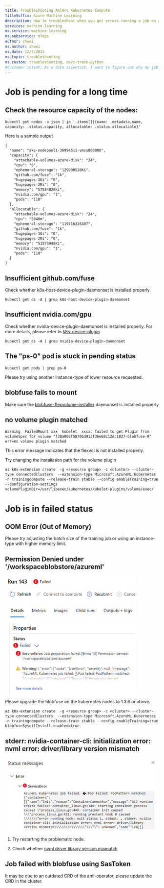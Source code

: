 ```yaml
---
title: Troubleshooting AmlArc Kubernetes Compute
titleSuffix: Azure Machine Learning
description: How to troubleshoot when you get errors running a job on an AmlArc Kubernetes Compute. Common pitfalls and tips to help debug your scripts before and during remote execution.
services: machine-learning
ms.service: machine-learning
ms.subservice: mlops
author: zhwei
ms.author: zhwei
ms.date: 12/7/2021
ms.topic: troubleshooting
ms.custom: troubleshooting, devx-track-python
#Customer intent: As a data scientist, I want to figure out why my job doesn't run well on an Aml so that I can fix it.
---
```


# Job is pending for a long time

## Check the resource capacity of the nodes:

``` azure cli
kubectl get nodes -o json | jq '.items[]|{name: .metadata.name, capacity: .status.capacity, allocatable: .status.allocatable}'
```

Here is a sample output

``` azure cli
{
  "name": "aks-nodepool1-36994511-vmss000000",
  "capacity": {
    "attachable-volumes-azure-disk": "24",
    "cpu": "6",
    "ephemeral-storage": "129900528Ki",
    "github.com/fuse": "1k",
    "hugepages-1Gi": "0",
    "hugepages-2Mi": "0",
    "memory": "57584828Ki",
    "nvidia.com/gpu": "1",
    "pods": "110"
  },
  "allocatable": {
    "attachable-volumes-azure-disk": "24",
    "cpu": "5840m",
    "ephemeral-storage": "119716326407",
    "github.com/fuse": "1k",
    "hugepages-1Gi": "0",
    "hugepages-2Mi": "0",
    "memory": "51573948Ki",
    "nvidia.com/gpu": "1",
    "pods": "110"
  }
}
```

## Insufficient github.com/fuse

Check whether k8s-host-device-plugin-daemonset is installed properly.

``` azure cli
kubectl get ds -A | grep k8s-host-device-plugin-daemonset
```

## Insufficient nvidia.com/gpu

Check whether nvidia-device-plugin-daemonset is installed properly. For more details, please refer to [k8s-device-plugin](https://github.com/NVIDIA/k8s-device-plugin)

``` azure cli
kubectl get ds -A | grep nvidia-device-plugin-daemonset
```

## The "ps-0" pod is stuck in pending status

``` azure cli
kubectl get pods | grep ps-0
```

Please try using another instance-type of lower resource requested.

## blobfuse fails to mount

Make sure the [blobfuse-flexvolume-installer](https://github.com/Azure/kubernetes-volume-drivers/tree/master/flexvolume#config-kubelet-service-to-enable-flexvolume-driver) daemonset is installed properly

## no volume plugin matched

``` error message
Warning  FailedMount xxx  kubelet  xxxx: failed to get Plugin from volumeSpec for volume "f38a008f5870bd913f36e68c12dc1827-blobfuse-0" err=no volume plugin matched
```

This error message indicates that the flexvol is not installed properly.

Try changing the installation path for the volume plugin

``` azure cli
az k8s-extension create  -g <resource group> -c <cluster> --cluster-type connectedClusters  --extension-type Microsoft.AzureML.Kubernetes -n trainingcompute --release-train stable --config enableTraining=true  --configuration-settings volumePluginDir=/usr/libexec/kubernetes/kubelet-plugins/volume/exec/
```

# Job is in failed status

## OOM Error (Out of Memory)

Please try adjusting the batch size of the training job or using an instance-type with higher memory limit. 

## Permission Denied under '/workspaceblobstore/azureml'

![image](./media/how-to-debug-arc-kubernetes/blobfuse-permission.png)

Please upgrade the blobfuse on the kubernetes nodes to 1.3.6 or above.

``` azure cli
az k8s-extension create  -g <resource group> -c <cluster> --cluster-type connectedClusters  --extension-type Microsoft.AzureML.Kubernetes -n trainingcompute --release-train stable --config enableTraining=true  blobfuseSysctlInstall.enabled=true
```

## stderr: nvidia-container-cli: initialization error: nvml error: driver/library version mismatch

![image](./media/how-to-debug-arc-kubernetes/error-message-nvml.png)

1. Try restarting the problematic node.

2. Check whether [nvml driver library version mismatch](https://stackoverflow.com/questions/43022843/nvidia-nvml-driver-library-version-mismatch)



## Job failed with blobfuse using SasToken

It may be due to an outdated CRD of the aml-operator, please update the CRD in the cluster. 












